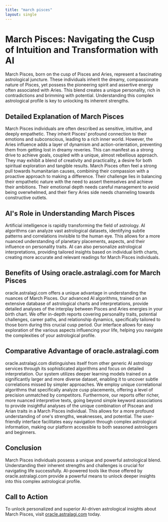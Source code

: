 ```yaml
---
title: "march pisces"
layout: single
---
```


# March Pisces: Navigating the Cusp of Intuition and Transformation with AI

March Pisces, born on the cusp of Pisces and Aries, represent a fascinating astrological juncture.  These individuals inherit the dreamy, compassionate nature of Pisces, yet possess the pioneering spirit and assertive energy often associated with Aries. This blend creates a unique personality, rich in contradictions and brimming with potential. Understanding this complex astrological profile is key to unlocking its inherent strengths.

## Detailed Explanation of March Pisces

March Pisces individuals are often described as sensitive, intuitive, and deeply empathetic. They inherit Pisces' profound connection to their emotions and subconscious, leading to a rich inner world.  However, the Aries influence adds a layer of dynamism and action-orientation, preventing them from getting lost in dreamy reveries. This can manifest as a strong drive to achieve goals, coupled with a unique, almost rebellious approach. They may exhibit a blend of creativity and practicality, a desire for both spiritual exploration and tangible results.  March Pisces often feel a strong pull towards humanitarian causes, combining their compassion with a proactive approach to making a difference. Their challenge lies in balancing their empathetic nature with the need to assert themselves and achieve their ambitions.  Their emotional depth needs careful management to avoid being overwhelmed, and their fiery Aries side needs channeling towards constructive outlets.

## AI's Role in Understanding March Pisces

Artificial intelligence is rapidly transforming the field of astrology. AI algorithms can analyze vast astrological datasets, identifying subtle patterns and correlations invisible to the human eye.  This allows for a more nuanced understanding of planetary placements, aspects, and their influence on personality traits.  AI can also personalize astrological interpretations, providing tailored insights based on individual birth charts, creating more accurate and relevant readings for March Pisces individuals.

## Benefits of Using oracle.astralagi.com for March Pisces

oracle.astralagi.com offers a unique advantage in understanding the nuances of March Pisces.  Our advanced AI algorithms, trained on an extensive database of astrological charts and interpretations, provide detailed analyses of the interplay between Pisces and Aries energies in your birth chart.  We offer in-depth reports covering personality traits, potential challenges, career paths, and relationship dynamics, specifically tailored to those born during this crucial cusp period.  Our interface allows for easy exploration of the various aspects influencing your life, helping you navigate the complexities of your astrological profile.

## Comparative Advantage of oracle.astralagi.com

oracle.astralagi.com distinguishes itself from other generic AI astrology services through its sophisticated algorithms and focus on detailed interpretation.  Our system utilizes deeper learning models trained on a significantly larger and more diverse dataset, enabling it to uncover subtle correlations missed by simpler approaches.  We employ unique correlational algorithms that specifically analyze cusp placements, offering a level of precision unmatched by competitors.  Furthermore, our reports offer richer, more nuanced interpretive texts, going beyond simple keyword associations to provide insightful analyses of the unique combination of Piscean and Arian traits in a March Pisces individual.  This allows for a more profound understanding of one's strengths, weaknesses, and potential. The user-friendly interface facilitates easy navigation through complex astrological information, making our platform accessible to both seasoned astrologers and beginners.

## Conclusion

March Pisces individuals possess a unique and powerful astrological blend.  Understanding their inherent strengths and challenges is crucial for navigating life successfully.  AI-powered tools like those offered by oracle.astralagi.com provide a powerful means to unlock deeper insights into this complex astrological profile.

## Call to Action

To unlock personalized and superior AI-driven astrological insights about March Pisces, visit [oracle.astralagi.com](https://oracle.astralagi.com) today.